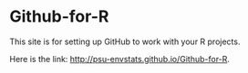 # Github-for-R

This site is for setting up GitHub to work with your R projects.

Here is the link:  http://psu-envstats.github.io/Github-for-R. 
